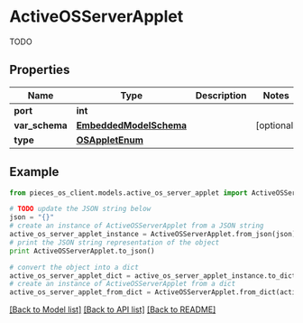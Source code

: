# ActiveOSServerApplet

TODO

## Properties
Name | Type | Description | Notes
------------ | ------------- | ------------- | -------------
**port** | **int** |  | 
**var_schema** | [**EmbeddedModelSchema**](EmbeddedModelSchema.md) |  | [optional] 
**type** | [**OSAppletEnum**](OSAppletEnum.md) |  | 

## Example

```python
from pieces_os_client.models.active_os_server_applet import ActiveOSServerApplet

# TODO update the JSON string below
json = "{}"
# create an instance of ActiveOSServerApplet from a JSON string
active_os_server_applet_instance = ActiveOSServerApplet.from_json(json)
# print the JSON string representation of the object
print ActiveOSServerApplet.to_json()

# convert the object into a dict
active_os_server_applet_dict = active_os_server_applet_instance.to_dict()
# create an instance of ActiveOSServerApplet from a dict
active_os_server_applet_from_dict = ActiveOSServerApplet.from_dict(active_os_server_applet_dict)
```
[[Back to Model list]](../README.md#documentation-for-models) [[Back to API list]](../README.md#documentation-for-api-endpoints) [[Back to README]](../README.md)


